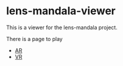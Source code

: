 # lens-mandala-viewer

This is a viewer for the lens-mandala project.


There is a page to play 
- [AR](https://crypto-mandala.github.io/LGGrowAR/)
- [VR](https://crypto-mandala.github.io/LGGrowXR/)
